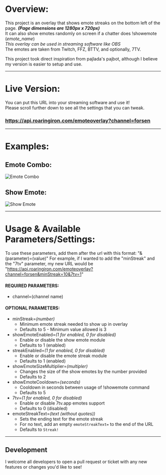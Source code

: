 # Overview:

This project is an overlay that shows emote streaks on the bottom left of the page. **_(Page dimensions are 1280px x 720px)_**  
It can also show emotes randomly on screen if a chatter does !showemote (*emote_name*)  
*This overlay can be used in streaming software like OBS*   
The emotes are taken from Twitch, FFZ, BTTV, and optionally, 7TV.

This project took direct inspiration from pajlada's pajbot, although I believe my version is easier to setup and use.

---

# Live Version:
You can put this URL into your streaming software and use it! \
Please scroll further down to see all the settings that you can tweak.

### https://api.roaringiron.com/emoteoverlay?channel=forsen

---

# Examples:

## Emote Combo:

![Emote Combo](https://i.imgur.com/gOETm6Z.gif)

## Show Emote:

![Show Emote](https://i.imgur.com/987NJzD.gif)

---

# Usage & Available Parameters/Settings:

To use these parameters, add them after the url with this format: "&(parameter)=(value)"
For example, if I wanted to add the "minStreak" and the "7tv" parameter, my new URL would be "https://api.roaringiron.com/emoteoverlay?channel=forsen&minStreak=10&7tv=1"

#### REQUIRED PARAMETERS:
-   channel=(channel name)

#### OPTIONAL PARAMETERS:
-   minStreak=*(number)*
    - Minimum emote streak needed to show up in overlay
    - Defaults to 5 - Minimum value allowed is 3
-   showEmoteEnabled=*(1 for enabled, 0 for disabled)*
    - Enable or disable the show emote module
    - Defaults to 1 (enabled)
-   streakEnabled=*(1 for enabled, 0 for disabled)*
    - Enable or disable the emote streak module
    - Defaults to 1 (enabled)
-   showEmoteSizeMultiplier=*(multipler)*
    - Changes the size of the show emotes by the number provided
    - Defaults to 2
-   showEmoteCooldown=*(seconds)*
    - Cooldown in seconds between usage of !showemote command
    - Defaults to 5
-   7tv=*(1 for enabled, 0 for disabled)*
    - Enable or disable 7tv.app emotes support
    - Defaults to 0 (disabled)
-   emoteStreakText=*(text (without quotes))*
    - Sets the ending text for the emote streak
    - For no text, add an empty `emoteStreakText=` to the end of the URL
    - Defaults to `Streak!`

---

## Development

I welcome all developers to open a pull request or ticket with any new features or changes you'd like to see!
